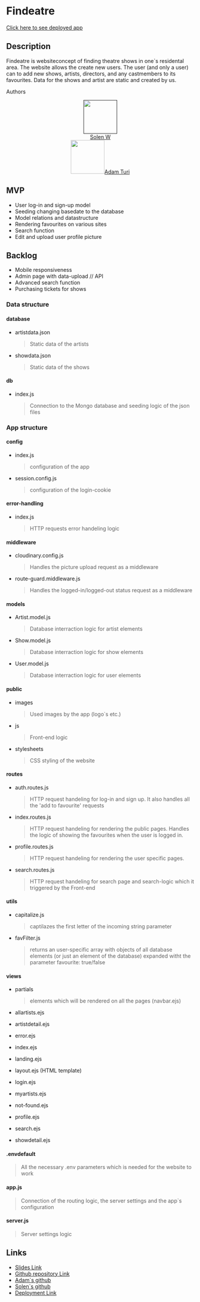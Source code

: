 # Findeatre

[Click here to see deployed app](https://findeatre.adaptable.app/)

## Description

Findeatre is websiteconcept of finding theatre shows in one`s residental area. The website allows the create new users. The user (and only a user) can to add new shows, artists, directors, and any castmembers to its favourites. Data for the shows and artist are static and created by us.

Authors
[<div style="text-align:center"><img src="https://github.com/solenwa.png" width="90px;"/><br/><a href="https://github.com/solenwa">Solen W</a></div><div style="text-align:center"><img src="https://github.com/aturike.png" width="90px;"/><a href="https://github.com/aturike">Adam Turi</a></div>]()

## MVP

- User log-in and sign-up model
- Seeding changing basedate to the database
- Model relations and datastructure
- Rendering favourites on various sites
- Search function
- Edit and upload user profile picture

## Backlog

- Mobile responsiveness
- Admin page with data-upload // API
- Advanced search function
- Purchasing tickets for shows

### Data structure

#### database

- artistdata.json

  > Static data of the artists

- showdata.json

  > Static data of the shows

#### db

- index.js
  > Connection to the Mongo database and seeding logic of the json files

### App structure

#### config

- index.js

  > configuration of the app

- session.config.js

  > configuration of the login-cookie

#### error-handling

- index.js

  > HTTP requests error handeling logic

#### middleware

- cloudinary.config.js

  > Handles the picture upload request as a middleware

- route-guard.middleware.js

  > Handles the logged-in/logged-out status request as a middleware

#### models

- Artist.model.js

  > Database interraction logic for artist elements

- Show.model.js

  > Database interraction logic for show elements

- User.model.js
  > Database interraction logic for user elements

#### public

- images

  > Used images by the app (logo`s etc.)

- js

  > Front-end logic

- stylesheets
  > CSS styling of the website

#### routes

- auth.routes.js

  > HTTP request handeling for log-in and sign up. It also handles all the 'add to favourite' requests

- index.routes.js

  > HTTP request handeling for rendering the public pages. Handles the logic of showing the favourites when the user is logged in.

- profile.routes.js

  > HTTP request handeling for rendering the user specific pages.

- search.routes.js

  > HTTP request handeling for search page and search-logic which it triggered by the Front-end

#### utils

- capitalize.js

  > captilazes the first letter of the incoming string parameter

- favFilter.js

  > returns an user-specific array with objects of all database elements (or just an element of the database) expanded witht the parameter favourite: true/false

#### views

- partials

  > elements which will be rendered on all the pages (navbar.ejs)

- allartists.ejs
- artistdetail.ejs
- error.ejs
- index.ejs
- landing.ejs
- layout.ejs (HTML template)
- login.ejs
- myartists.ejs
- not-found.ejs
- profile.ejs
- search.ejs
- showdetail.ejs

#### .envdefault

> All the necessary .env parameters which is needed for the website to work

#### app.js

> Connection of the routing logic, the server settings and the app`s configuration

#### server.js

> Server settings logic

## Links

- [Slides Link](https://www.canva.com/design/DAFf92mGnB4/y3IN1_rGbYksDFPE9kX0jA/edit?utm_content=DAFf92mGnB4&utm_campaign=designshare&utm_medium=link2&utm_source=sharebutton)
- [Github repository Link](https://github.com/aturike/findeatre)
- [Adam`s github](https://github.com/aturike)
- [Solen`s github](https://github.com/solenwa)
- [Deployment Link](https://findeatre.adaptable.app/)
